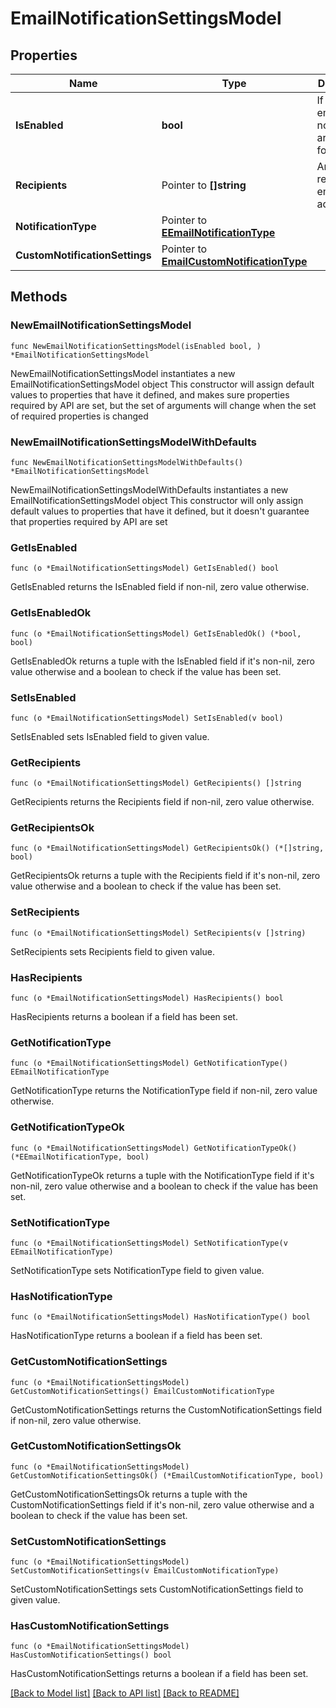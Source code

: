 # EmailNotificationSettingsModel

## Properties

Name | Type | Description | Notes
------------ | ------------- | ------------- | -------------
**IsEnabled** | **bool** | If *true*, email notifications are enabled for this job. | 
**Recipients** | Pointer to **[]string** | Array of recipient’s email addresses. | [optional] 
**NotificationType** | Pointer to [**EEmailNotificationType**](EEmailNotificationType.md) |  | [optional] 
**CustomNotificationSettings** | Pointer to [**EmailCustomNotificationType**](EmailCustomNotificationType.md) |  | [optional] 

## Methods

### NewEmailNotificationSettingsModel

`func NewEmailNotificationSettingsModel(isEnabled bool, ) *EmailNotificationSettingsModel`

NewEmailNotificationSettingsModel instantiates a new EmailNotificationSettingsModel object
This constructor will assign default values to properties that have it defined,
and makes sure properties required by API are set, but the set of arguments
will change when the set of required properties is changed

### NewEmailNotificationSettingsModelWithDefaults

`func NewEmailNotificationSettingsModelWithDefaults() *EmailNotificationSettingsModel`

NewEmailNotificationSettingsModelWithDefaults instantiates a new EmailNotificationSettingsModel object
This constructor will only assign default values to properties that have it defined,
but it doesn't guarantee that properties required by API are set

### GetIsEnabled

`func (o *EmailNotificationSettingsModel) GetIsEnabled() bool`

GetIsEnabled returns the IsEnabled field if non-nil, zero value otherwise.

### GetIsEnabledOk

`func (o *EmailNotificationSettingsModel) GetIsEnabledOk() (*bool, bool)`

GetIsEnabledOk returns a tuple with the IsEnabled field if it's non-nil, zero value otherwise
and a boolean to check if the value has been set.

### SetIsEnabled

`func (o *EmailNotificationSettingsModel) SetIsEnabled(v bool)`

SetIsEnabled sets IsEnabled field to given value.


### GetRecipients

`func (o *EmailNotificationSettingsModel) GetRecipients() []string`

GetRecipients returns the Recipients field if non-nil, zero value otherwise.

### GetRecipientsOk

`func (o *EmailNotificationSettingsModel) GetRecipientsOk() (*[]string, bool)`

GetRecipientsOk returns a tuple with the Recipients field if it's non-nil, zero value otherwise
and a boolean to check if the value has been set.

### SetRecipients

`func (o *EmailNotificationSettingsModel) SetRecipients(v []string)`

SetRecipients sets Recipients field to given value.

### HasRecipients

`func (o *EmailNotificationSettingsModel) HasRecipients() bool`

HasRecipients returns a boolean if a field has been set.

### GetNotificationType

`func (o *EmailNotificationSettingsModel) GetNotificationType() EEmailNotificationType`

GetNotificationType returns the NotificationType field if non-nil, zero value otherwise.

### GetNotificationTypeOk

`func (o *EmailNotificationSettingsModel) GetNotificationTypeOk() (*EEmailNotificationType, bool)`

GetNotificationTypeOk returns a tuple with the NotificationType field if it's non-nil, zero value otherwise
and a boolean to check if the value has been set.

### SetNotificationType

`func (o *EmailNotificationSettingsModel) SetNotificationType(v EEmailNotificationType)`

SetNotificationType sets NotificationType field to given value.

### HasNotificationType

`func (o *EmailNotificationSettingsModel) HasNotificationType() bool`

HasNotificationType returns a boolean if a field has been set.

### GetCustomNotificationSettings

`func (o *EmailNotificationSettingsModel) GetCustomNotificationSettings() EmailCustomNotificationType`

GetCustomNotificationSettings returns the CustomNotificationSettings field if non-nil, zero value otherwise.

### GetCustomNotificationSettingsOk

`func (o *EmailNotificationSettingsModel) GetCustomNotificationSettingsOk() (*EmailCustomNotificationType, bool)`

GetCustomNotificationSettingsOk returns a tuple with the CustomNotificationSettings field if it's non-nil, zero value otherwise
and a boolean to check if the value has been set.

### SetCustomNotificationSettings

`func (o *EmailNotificationSettingsModel) SetCustomNotificationSettings(v EmailCustomNotificationType)`

SetCustomNotificationSettings sets CustomNotificationSettings field to given value.

### HasCustomNotificationSettings

`func (o *EmailNotificationSettingsModel) HasCustomNotificationSettings() bool`

HasCustomNotificationSettings returns a boolean if a field has been set.


[[Back to Model list]](../README.md#documentation-for-models) [[Back to API list]](../README.md#documentation-for-api-endpoints) [[Back to README]](../README.md)


